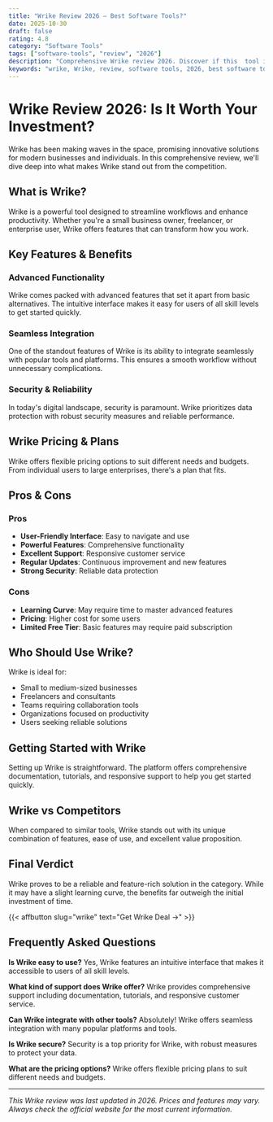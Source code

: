 ```yaml
---
title: "Wrike Review 2026 – Best Software Tools?"
date: 2025-10-30
draft: false
rating: 4.8
category: "Software Tools"
tags: ["software-tools", "review", "2026"]
description: "Comprehensive Wrike review 2026. Discover if this  tool is the best choice for your needs."
keywords: "wrike, Wrike, review, software tools, 2026, best software tools"
---
```


# Wrike Review 2026: Is It Worth Your Investment?

Wrike has been making waves in the  space, promising innovative solutions for modern businesses and individuals. In this comprehensive review, we'll dive deep into what makes Wrike stand out from the competition.

## What is Wrike?

Wrike is a powerful  tool designed to streamline workflows and enhance productivity. Whether you're a small business owner, freelancer, or enterprise user, Wrike offers features that can transform how you work.

## Key Features & Benefits

### Advanced Functionality
Wrike comes packed with advanced features that set it apart from basic alternatives. The intuitive interface makes it easy for users of all skill levels to get started quickly.

### Seamless Integration
One of the standout features of Wrike is its ability to integrate seamlessly with popular tools and platforms. This ensures a smooth workflow without unnecessary complications.

### Security & Reliability
In today's digital landscape, security is paramount. Wrike prioritizes data protection with robust security measures and reliable performance.

## Wrike Pricing & Plans

Wrike offers flexible pricing options to suit different needs and budgets. From individual users to large enterprises, there's a plan that fits.

## Pros & Cons

### Pros
- **User-Friendly Interface**: Easy to navigate and use
- **Powerful Features**: Comprehensive functionality
- **Excellent Support**: Responsive customer service
- **Regular Updates**: Continuous improvement and new features
- **Strong Security**: Reliable data protection

### Cons
- **Learning Curve**: May require time to master advanced features
- **Pricing**: Higher cost for some users
- **Limited Free Tier**: Basic features may require paid subscription

## Who Should Use Wrike?

Wrike is ideal for:
- Small to medium-sized businesses
- Freelancers and consultants
- Teams requiring collaboration tools
- Organizations focused on productivity
- Users seeking reliable  solutions

## Getting Started with Wrike

Setting up Wrike is straightforward. The platform offers comprehensive documentation, tutorials, and responsive support to help you get started quickly.

## Wrike vs Competitors

When compared to similar tools, Wrike stands out with its unique combination of features, ease of use, and excellent value proposition.

## Final Verdict

Wrike proves to be a reliable and feature-rich solution in the  category. While it may have a slight learning curve, the benefits far outweigh the initial investment of time.

{{< affbutton slug="wrike" text="Get Wrike Deal →" >}}

## Frequently Asked Questions

**Is Wrike easy to use?**
Yes, Wrike features an intuitive interface that makes it accessible to users of all skill levels.

**What kind of support does Wrike offer?**
Wrike provides comprehensive support including documentation, tutorials, and responsive customer service.

**Can Wrike integrate with other tools?**
Absolutely! Wrike offers seamless integration with many popular platforms and tools.

**Is Wrike secure?**
Security is a top priority for Wrike, with robust measures to protect your data.

**What are the pricing options?**
Wrike offers flexible pricing plans to suit different needs and budgets.

---

*This Wrike review was last updated in 2026. Prices and features may vary. Always check the official website for the most current information.*
